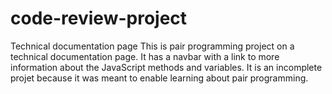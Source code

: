 # code-review-project

Technical documentation page
This is pair programming project on a technical documentation page.
It has a navbar with a link to more information about the JavaScript methods and variables.
It is an incomplete projet because it was meant to enable learning about pair programming.
